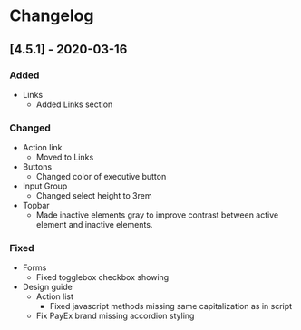 # Changelog

## [4.5.1] - 2020-03-16

### Added
 - Links
   - Added Links section


### Changed
 - Action link
   - Moved to Links
 - Buttons
   - Changed color of executive button
 - Input Group
   - Changed select height to 3rem
 - Topbar
   - Made inactive elements gray to improve contrast between active element and inactive elements.

### Fixed
 - Forms
   - Fixed togglebox checkbox showing
 - Design guide
   - Action list
     - Fixed javascript methods missing same capitalization as in script
   - Fix PayEx brand missing accordion styling
